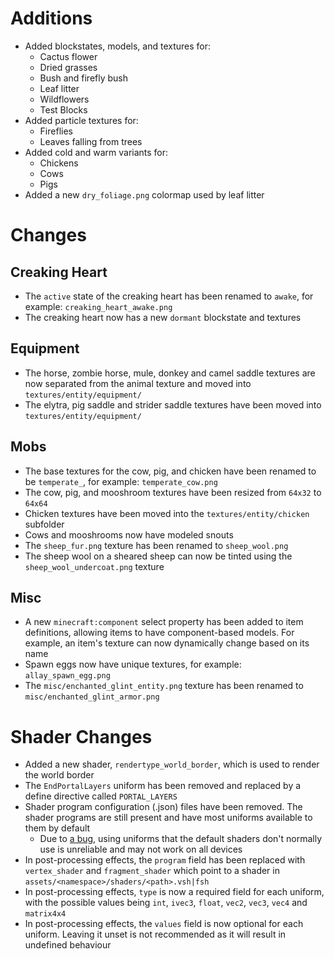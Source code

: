 # Additions
- Added blockstates, models, and textures for:
  - Cactus flower
  - Dried grasses
  - Bush and firefly bush
  - Leaf litter
  - Wildflowers
  - Test Blocks
- Added particle textures for:
  - Fireflies
  - Leaves falling from trees
- Added cold and warm variants for:
  - Chickens
  - Cows
  - Pigs
- Added a new `dry_foliage.png` colormap used by leaf litter

# Changes
## Creaking Heart
- The `active` state of the creaking heart has been renamed to `awake`, for example: `creaking_heart_awake.png`
- The creaking heart now has a new `dormant` blockstate and textures
## Equipment
- The horse, zombie horse, mule, donkey and camel saddle textures are now separated from the animal texture and moved into `textures/entity/equipment/`
- The elytra, pig saddle and strider saddle textures have been moved into `textures/entity/equipment/`
## Mobs
- The base textures for the cow, pig, and chicken have been renamed to be `temperate_`, for example: `temperate_cow.png`
- The cow, pig, and mooshroom textures have been resized from `64x32` to `64x64`
- Chicken textures have been moved into the `textures/entity/chicken` subfolder
- Cows and mooshrooms now have modeled snouts
- The `sheep_fur.png` texture has been renamed to `sheep_wool.png`
- The sheep wool on a sheared sheep can now be tinted using the `sheep_wool_undercoat.png` texture
## Misc
- A new `minecraft:component` select property has been added to item definitions, allowing items to have component-based models. For example, an item's texture can now dynamically change based on its name
- Spawn eggs now have unique textures, for example: `allay_spawn_egg.png`
- The `misc/enchanted_glint_entity.png` texture has been renamed to `misc/enchanted_glint_armor.png`

# Shader Changes
- Added a new shader, `rendertype_world_border`, which is used to render the world border
- The `EndPortalLayers` uniform has been removed and replaced by a define directive called `PORTAL_LAYERS`
- Shader program configuration (.json) files have been removed. The shader programs are still present and have most uniforms available to them by default
   - Due to [a bug](https://bugs.mojang.com/browse/MC/issues/MC-296043), using uniforms that the default shaders don't normally use is unreliable and may not work on all devices
- In post-processing effects, the `program` field has been replaced with `vertex_shader` and `fragment_shader` which point to a shader in `assets/<namespace>/shaders/<path>.vsh|fsh`
- In post-processing effects, `type` is now a required field for each uniform, with the possible values being `int`, `ivec3`, `float`, `vec2`, `vec3`, `vec4` and `matrix4x4`
- In post-processing effects, the `values` field is now optional for each uniform. Leaving it unset is not recommended as it will result in undefined behaviour
